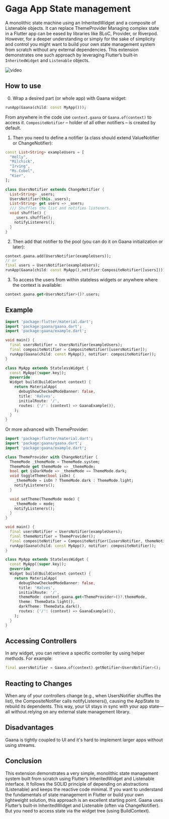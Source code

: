 # Gaga App State management
A monolithic state machine using an InheritedWidget and a composite of Listenable objects.
It can replace ThemeProvider
Managing complex state in a Flutter app can be eased by libraries like BLoC, Provider, or Riverpod. However, for a deeper understanding or simply for the sake of simplicity and control you might want to build your own state management system from scratch without any external dependencies. This extension demonstrates one such approach by leveraging Flutter’s built‑in `InheritedWidget` and `Listenable` objects.


![video](https://github.com/user-attachments/assets/7917f9c5-03e2-43bf-93bd-ad4d4f385dc7)


## How to use
0. Wrap a desired part (or whole app) with Gaana widget:
```dart
runApp(Gaana(child: const MyApp()));
```
From anywhere in the code use `context.gaana` or `Gaana.of(context)` to access it.
`CompositeNotifier` – holder of all other notifiers – is created by default.

1. Then you need to define a notifier (a class should extend ValueNotifier or ChangeNotifier):

```dart
const List<String> exampleUsers = [
  "Helly",
  "Milchick",
  "Irving",
  "Ms.Cobel",
  "Kier",
];

class UsersNotifier extends ChangeNotifier {
  List<String> _users;
  UsersNotifier(this._users);
  List<String> get users => _users;
  /// Shuffles the list and notifies listeners.
  void shuffle() {
    _users.shuffle();
    notifyListeners();
  }
}
```
2. Then add that notifier to the pool (you can do it on Gaana initialization or later):
```dart
context.gaana.add(UsersNotifier(exampleUsers));
// or 
final users = UsersNotifier(exampleUsers);
runApp(Gaana(child: const MyApp(),notifier:CompositeNotifier([users])));
```
3. To access the users from within stateless widgets or anywhere where the context is available:
```dart
context.gaana.get<UsersNotifier>()?.users;
```

## Example
```dart
import 'package:flutter/material.dart';
import 'package:gaana/gaana.dart';
import 'package:gaana/example.dart';

void main() {
  final usersNotifier = UsersNotifier(exampleUsers);
  final compositeNotifier = CompositeNotifier([usersNotifier]);
  runApp(Gaana(child: const MyApp(), notifier: compositeNotifier));
}

class MyApp extends StatelessWidget {
  const MyApp({super.key});
  @override
  Widget build(BuildContext context) {
    return MaterialApp(
      debugShowCheckedModeBanner: false,
      title: 'Halves',
      initialRoute: '/',
      routes: {'/': (context) => GaanaExample()},
    );
  }
}
```
Or more advanced with ThemeProvider:
```dart
import 'package:flutter/material.dart';
import 'package:gaana/gaana.dart';
import 'package:gaana/example.dart';

class ThemeProvider with ChangeNotifier {
  ThemeMode _themeMode = ThemeMode.system;
  ThemeMode get themeMode => _themeMode;
  bool get isDarkMode => _themeMode == ThemeMode.dark;
  void toggleTheme(bool isOn) {
    _themeMode = isOn ? ThemeMode.dark : ThemeMode.light;
    notifyListeners();
  }

  void setTheme(ThemeMode mode) {
    _themeMode = mode;
    notifyListeners();
  }
}

void main() {
  final usersNotifier = UsersNotifier(exampleUsers);
  final themeNotifier = ThemeProvider();
  final compositeNotifier = CompositeNotifier([usersNotifier, themeNotifier]);
  runApp(Gaana(child: const MyApp(), notifier: compositeNotifier));
}

class MyApp extends StatelessWidget {
  const MyApp({super.key});
  @override
  Widget build(BuildContext context) {
    return MaterialApp(
      debugShowCheckedModeBanner: false,
      title: 'Halves',
      initialRoute: '/',
      themeMode: context.gaana.get<ThemeProvider>()?.themeMode,
      theme: ThemeData.light(),
      darkTheme: ThemeData.dark(),
      routes: {'/': (context) => GaanaExample()},
    );
  }
}
```

## Accessing Controllers
In any widget, you can retrieve a specific controller by using helper methods. For example:
```dart
final usersNotifier = Gaana.of(context).getNotifier<UsersNotifier>();
```

## Reacting to Changes
When any of your controllers change (e.g., when UsersNotifier shuffles the list), the CompositeNotifier calls notifyListeners(), causing the AppState to rebuild its dependents. This way, your UI stays in sync with your app state—all without relying on any external state management library.

## Disadvantages
Gaana is tightly coupled to UI and it's hard to implement larger apps without using streams.

## Conclusion
This extension demonstrates a very simple, monolithic state management system built from scratch using Flutter’s InheritedWidget and Listenable interface.
It follows the SOLID principle of depending on abstractions (Listenable) and keeps the reactive code minimal.
If you want to understand the fundamentals of state management in Flutter or build your own lightweight solution, this approach is an excellent starting point.
Gaana uses Flutter’s built‑in InheritedWidget and Listenable (often via ChangeNotifier). But you need to access state via the widget tree (using BuildContext).
